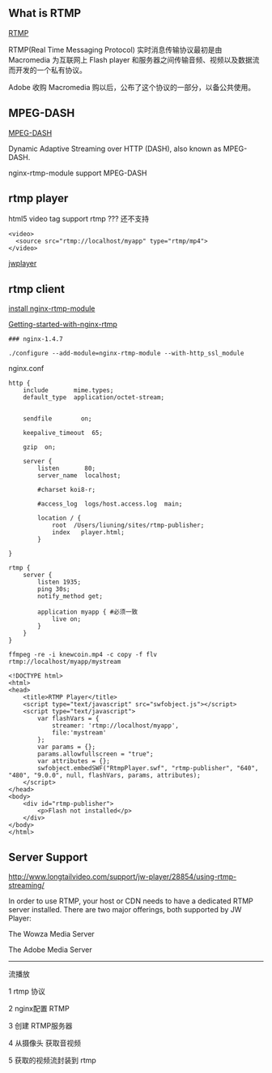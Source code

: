 
## What is RTMP

[RTMP](http://en.wikipedia.org/wiki/Real_Time_Messaging_Protocol)

RTMP(Real Time Messaging Protocol) 实时消息传输协议最初是由 Macromedia 为互联网上 Flash player 和服务器之间传输音频、视频以及数据流而开发的一个私有协议。

Adobe 收购 Macromedia 购以后，公布了这个协议的一部分，以备公共使用。

## MPEG-DASH

[MPEG-DASH](http://en.wikipedia.org/wiki/Dynamic_Adaptive_Streaming_over_HTTP)

Dynamic Adaptive Streaming over HTTP (DASH), also known as MPEG-DASH.

nginx-rtmp-module support MPEG-DASH

## rtmp player 

html5 video tag  support rtmp ???  还不支持

```
<video>
  <source src="rtmp://localhost/myapp" type="rtmp/mp4">
</video>
```

[jwplayer](http://www.jwplayer.com/)

## rtmp client

[install nginx-rtmp-module](https://github.com/arut/nginx-rtmp-module/wiki/Getting-started-with-nginx-rtmp)

[Getting-started-with-nginx-rtmp](https://github.com/arut/nginx-rtmp-module/wiki/Getting-started-with-nginx-rtmp)

```
### nginx-1.4.7

./configure --add-module=nginx-rtmp-module --with-http_ssl_module   
```


nginx.conf

```
http {
    include       mime.types;
    default_type  application/octet-stream;

 
    sendfile        on;
 
    keepalive_timeout  65;

    gzip  on;

    server {
        listen       80;
        server_name  localhost;

        #charset koi8-r;

        #access_log  logs/host.access.log  main;

        location / {
            root  /Users/liuning/sites/rtmp-publisher;
            index   player.html;
        }

}

rtmp {
    server {
        listen 1935;
        ping 30s;
        notify_method get;

        application myapp { #必须一致
            live on;
        }
    }
}
```


```
ffmpeg -re -i knewcoin.mp4 -c copy -f flv rtmp://localhost/myapp/mystream
```

```
<!DOCTYPE html>
<html>
<head>
    <title>RTMP Player</title>
    <script type="text/javascript" src="swfobject.js"></script>
    <script type="text/javascript">
        var flashVars = {
            streamer: 'rtmp://localhost/myapp',
            file:'mystream'
        };
        var params = {};
        params.allowfullscreen = "true";
        var attributes = {};
        swfobject.embedSWF("RtmpPlayer.swf", "rtmp-publisher", "640", "480", "9.0.0", null, flashVars, params, attributes);
    </script>
</head>
<body>
    <div id="rtmp-publisher">
        <p>Flash not installed</p>
    </div>
</body>
</html>

```

## Server Support

http://www.longtailvideo.com/support/jw-player/28854/using-rtmp-streaming/

In order to use RTMP, your host or CDN needs to have a dedicated RTMP server installed. There are two major offerings, both supported by JW Player:

The Wowza Media Server

The Adobe Media Server
***

流播放

1 rtmp 协议

2 nginx配置 RTMP

3 创建 RTMP服务器

4 从摄像头 获取音视频

5 获取的视频流封装到 rtmp

 